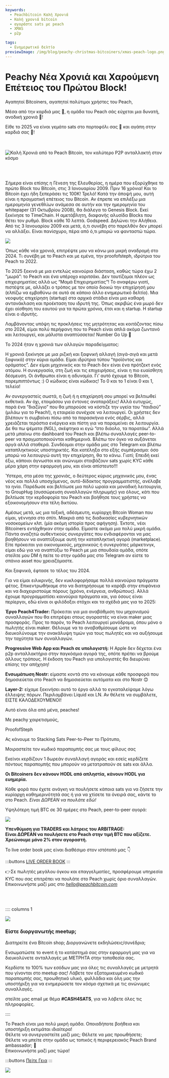 ```yaml
---
keywords:
  - Peachbitcoin Καλή Χρονιά
  - Καλή χρονιά bitcoin
  - αγοράστε sats με peach
  - XMAS
  - p2p

tags:
  - Ενημερωτικό δελτίο
previewImage: /img/blog/peachy-christmas-bitcoiners/xmas-peach-logo.png
---
```


# Peachy Νέα Χρονιά και Χαρούμενη Επέτειος του Πρώτου Block!


Αγαπητοί Bitcoiners, αγαπητοί πολύτιμοι χρήστες του Peach,

Μέσα από την καρδιά μας 🧡, η ομάδα του Peach σάς εύχεται μια δυνατή, ανοδική χρονιά 🐃!

Είθε το 2025 να είναι γεμάτο sats στο πορτοφόλι σας 🌽 και αγάπη στην καρδιά σας 💜!

<br><br>
<img src="/img/blog/Peachy-New-Year/happynewyear.gif" alt="Καλή Χρονιά από το Peach Bitcoin, τον καλύτερο P2P ανταλλακτή στον κόσμο" style="display: block; margin: auto;">

<br><br>

Σήμερα είναι επίσης η Γένεση της Ελευθερίας, η ημέρα που εξορύχθηκε το πρώτο Block του Bitcoin, στις 3 Ιανουαρίου 2009. Πριν 16 χρόνια! Και το Bitcoin έχει ήδη ξεπεράσει τις 100K! Τρελό! Κατά την άποψή μου, αυτή είναι η πραγματική επέτειος του Bitcoin. Αν έπρεπε να επιλέξω μια ημερομηνία γενεθλίων ανάμεσα σε αυτήν και την ημερομηνία του whitepaper (31 Οκτωβρίου 2008), θα διάλεγα το Genesis Block. Εκεί ξεκίνησε το TimeChain. Η αμετάβλητη, διαφανής αλυσίδα Blocks που θέτει τον ρυθμό. Block κάθε 10 λεπτά. Godspeed. Δηλώνει την Αλήθεια. Από τις 3 Ιανουαρίου 2009 και μετά, ό,τι συνέβη στο παρελθόν δεν μπορεί να αλλάξει. Είναι πανίσχυρο, πέρα από ό,τι μπορώ να φανταστώ τώρα.

![](/img/blog/Peachy-New-Year/thetimesbitcoin.png)

Όπως κάθε νέα χρονιά, επιτρέψτε μου να κάνω μια μικρή αναδρομή στο 2024. Τι συνέβη με το Peach και με εμένα, την proofofsteph, ιδρύτρια του Peach το 2022.

Το 2025 ξεκινά με μια εντελώς καινούρια διάσταση, καθώς τώρα έχω 2 “μωρά”: το Peach και ένα υπέροχο κοριτσάκι. Δεν ταυτίζομαι πλέον ως επιχειρηματίας αλλά ως “Μαμά Επιχειρηματίας”! Το αναφέρω γιατί, πιστέψτε με, αλλάζει ο τρόπος με τον οποίο διοικώ την επιχείρησή μου (ελπίζω να εμβαθύνω σε αυτό σε κάποιο άλλο ενημερωτικό δελτίο). Μια νεοφυής επιχείρηση (startup) στα αρχικά στάδια είναι μια καθαρή αντανάκλαση και προέκταση του ιδρυτή της. Όπως ακριβώς ένα μωρό δεν έχει αίσθηση του εαυτού για τα πρώτα χρόνια, έτσι και η startup. Η startup είναι ο ιδρυτής.

Λαμβάνοντας υπόψη τις προκλήσεις της μητρότητας και κοιτάζοντας πίσω στο 2024, είμαι πολύ περήφανη που το Peach είναι απλά ακόμα ζωντανό και λειτουργεί, και μάλιστα αναπτύσσεται! Number Go Up 🚀

Το 2024 ήταν η χρονιά των αλλαγών παραδείγματος:

Η χρονιά ξεκίνησε με μια ριζική και ξαφνική αλλαγή (σιγά-σιγά και μετά ξαφνικά) στην κύρια ομάδα. Είμαι ιδρύτρια τύπου “προϊόντος και οράματος”. Δεν είμαι μηχανικός και το Peach δεν είναι ένα πρότζεκτ ενός ατόμου. Η συνεργασία, στη ζωή και τις επιχειρήσεις, είναι η πιο ευαίσθητη δέσμευση. Οι άνθρωποι είναι η αδυναμία. Γι’ αυτό έχουμε το Bitcoin, παρεμπιπτόντως :) Ο κώδικας είναι κώδικας! Το 0 και το 1 είναι 0 και 1, τελεία!

Αν συνεργαστείς σωστά, η ζωή ή η επιχείρησή σου μπορεί να βελτιωθεί εκθετικά. Αν όχι, ετοιμάσου για έντονες αναταράξεις! Αλλά ευτυχώς, παρά ένα “διαζύγιο” που θα μπορούσε να κόστιζε την υγεία του “παιδιού” (μιλάω για το Peach!), η εταιρεία συνέχισε να λειτουργεί. Οι χρήστες δεν βλέπουν τι συμβαίνει πίσω από τα παρασκήνια ενός σέρβις, αλλά χρειάζεται τεράστια ενέργεια και πίστη για να παραμείνει σε λειτουργία. Δε θα πω ψέματα (NGL), σκέφτηκα κι εγώ “στο διάολο, τα παρατάω”. Αλλά μετά μπαίνω στο dashboard του Peach και βλέπω συναλλαγές peer-to-peer να πραγματοποιούνται καθημερινά. Βλέπω τον όγκο να αυξάνεται αργά αλλά σταθερά. Συνδέομαι στην ομάδα μας στο Telegram και βλέπω καταπληκτικούς υποστηρικτές. Και κατέληξα στο εξής συμπέρασμα: όσο μπορώ να λειτουργώ αυτή την επιχείρηση, θα το κάνω. Γιατί; Επειδή εκεί έξω, κάποιοι άγνωστοι και ανώνυμοι στοιβάζουν sats χωρίς KYC κάθε μέρα χάρη στην εφαρμογή μου, και είναι απίστευτο!!!

Ύστερα, στα μέσα της χρονιάς, ο δεύτερος κύριος μηχανικός μου, ένας νέος και πολλά υποσχόμενος, αυτό-δίδακτος προγραμματιστής, ανέλαβε τα ηνία. Παρέδωσε και βελτίωσε μια πολύ ωραία και μοναδική λειτουργία, το GroupHug (συσσώρευση συναλλαγών πληρωμής) για όλους, κάτι που βελτίωσε την κερδοφορία του Peach και βοήθησε τους χρήστες να εξοικονομήσουν στα τέλη δικτύου.

Αμέσως μετά, ως μια τοξική, αδέσμευτη, κυρίαρχη Bitcoin Woman που είμαι, γέννησα στο σπίτι. Μακριά από τις διαδικασίες κυβερνητικών νοσοκομείων κλπ. (μία ακόμη ιστορία προς αφήγηση). Έκτοτε, νέοι Bitcoiners εντάχθηκαν στην ομάδα. Είμαστε ακόμα μια πολύ μικρή ομάδα. Πάντα αναζητώ αυθεντικούς συνεργάτες που ενδιαφέρονται να μας βοηθήσουν να αναπτύξουμε αυτή την καταπληκτική αγορά (marketplace). Είτε πρόκειται για οικονομικούς, μηχανικούς ή συνεργάτες μάρκετινγκ, είμαι εδώ για να αναπτύξω το Peach με μια σπουδαία ομάδα, οπότε στείλτε μου DM ή πείτε το στην ομάδα μας στο Telegram αν είστε το σπάνιο asset που χρειαζόμαστε.

Και ξαφνικά, έφτασε το τέλος του 2024.

Για να είμαι ειλικρινής, δεν κυκλοφορήσαμε πολλά καινούρια πράγματα φέτος. Επικεντρωθήκαμε στο να διατηρήσουμε το καράβι στην επιφάνεια και να διαχειριστούμε πόρους (χρόνο, ενέργεια, ανθρώπους). Αλλά έχουμε προγραμματίσει καινούρια πράγματα και, για όσους είναι περίεργοι, εδώ είναι οι φιλόδοξοι στόχοι και τα σχέδιά μας για το 2025:

**Έργο Peach4Trader:** Πρόκειται για μια αναβάθμιση του μηχανισμού συναλλαγών που θα επιτρέψει στους αγοραστές να είναι maker μιας προσφοράς. Προς το παρόν, το Peach λειτουργεί μονόδρομα, όπου μόνο ο πωλητής είναι maker. Θέλουμε να το αναβαθμίσουμε ώστε να διευκολύνουμε την ανακάλυψη τιμών για τους πωλητές και να αυξήσουμε την ταχύτητα των συναλλαγών.<br>

**Progressive Web App και Peach σε υπολογιστή:** Η Apple δεν δέχεται ένα p2p ανταλλακτήριο στην παγκόσμια αγορά της, οπότε πρέπει να βρούμε άλλους τρόπους. Η έκδοση του Peach για υπολογιστές θα διευρύνει επίσης την απήχηση!<br>

**Ενσωμάτωση Nostr:** είμαστε κοντά στο να κάνουμε κάθε προσφορά που δημοσιεύεται στο Peach να δημοσιεύεται αυτόματα και στο Nostr 😊<br>

**Layer-2:** είχαμε ξεκινήσει αυτό το έργο αλλά το εγκαταλείψαμε λόγω έλλειψης πόρων. Περιλαμβάνει Liquid και LN. Αν θέλετε να συμβάλετε, ΕΙΣΤΕ ΚΑΛΟΔΕΧΟΥΜΕΝΟΙ!<br>

Αυτό είναι όλα από μένα, peaches!

Με peachy χαιρετισμούς,

ProofofSteph

Ας κάνουμε το Stacking Sats Peer-to-Peer το Πρότυπο,

Μοιραστείτε τον κωδικό παραπομπής σας με τους φίλους σας

Εκείνοι κερδίζουν 1 δωρεάν συναλλαγή αγοράς και εσείς κερδίζετε πόντους παραπομπής που μπορούν να μετατραπούν σε sats και άλλα.

**Οι Bitcoiners δεν κάνουν HODL από απληστία,**
**κάνουν HODL για ευημερία.**

Κάθε φορά που έχετε ανάγκη να πουλήσετε κάποια sats για να ζήσετε την κυρίαρχη καθημερινότητά σας ή για να χτίσετε τα όνειρά σας, κάντε το στο Peach. *Είναι ΔΩΡΕΑΝ να πουλάτε εδώ!*

Υψηλότερη τιμή BTC σε 30 ημέρες στο Peach, peer-to-peer αγορά:

![](/img/blog/Peachy-New-Year/alltimehigh.png)

**Υπενθύμιση για TRADERS και λάτρεις του ARBITRAGE:**  
**Είναι ΔΩΡΕΑΝ να πουλήσετε στο Peach στην τιμή BTC που αξίζετε.**  
**Χρεώνουμε μόνο 2% στον αγοραστή.**

Το live order book μας είναι διαθέσιμο στον ιστότοπό μας 👇

:::buttons
[LIVE ORDER BOOK](../../kycfree-orderbook/)
:::

👉Σε πωλητές μεγάλου όγκου και επαγγελματίες, προσφέρουμε υπηρεσία KYC που σας επιτρέπει να πουλάτε στο Peach χωρίς όριο συναλλαγών.  
Επικοινωνήστε μαζί μας στο [*hello@peachbitcoin.com*](mailto:hello@peachbitcoin.com)

<br><br>

:::: columns 1

![](/img/blog/Peachy-New-Year/meetupeach.png)

<div>
        <h3>Είστε διοργανωτής meetup;</h3>
        Διατηρείτε ένα Bitcoin shop;
        Διοργανώνετε εκδηλώσεις/συνέδρια;

Ενσωματώστε το event ή το κατάστημά σας στην εφαρμογή μας για να διευκολύνετε ανταλλαγές με ΜΕΤΡΗΤΑ στην τοποθεσία σας.

Κερδίστε το 100% των εσόδων μας για όλες τις συναλλαγές με μετρητά που γίνονται στο meetup σας!
Λάβετε τον εξατομικευμένο κωδικό παραπομπής σας, προωθητικό υλικό, φυλλάδια και όλη μας την υποστήριξη για να ενημερώσετε τον κόσμο σχετικά με τις ανώνυμες συναλλαγές.

στείλτε μας email με θέμα **#CASH4SATS**, για να λάβετε όλες τις πληροφορίες.
</div>
::::

Το Peach είναι μια πολύ μικρή ομάδα. Οποιαδήποτε βοήθεια και υποστήριξη εκτιμάται ιδιαίτερα!  
Θέλετε να συνεργαστείτε μαζί μας; Θέλετε να μας προωθήσετε;  
Θέλετε να μπείτε στην ομάδα ως τοπικός ή περιφερειακός Peach Brand ambassador; 👀  
Επικοινωνήστε μαζί μας τώρα!

:::buttons
[Πείτε Γεια](mailto:hello@peachbitcoin.com)
:::

![](/img/blog/Peachy-New-Year/p2peach.png)
